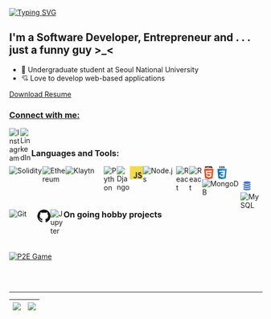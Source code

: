 [![Typing SVG](https://readme-typing-svg.herokuapp.com?font=Press+Start+2P&color=%23010003&width=700&height=40&lines=Hi+there%2C+I'm+Shamshod)](https://git.io/typing-svg)

## I'm a Software Developer, Entrepreneur and . . . </br> just a funny guy >_<

- 🔭 Undergraduate student at Seoul National University
- 💘 Love to develop web-based applications


<a href="https://github.com/shamshod01/shamshod01/raw/gh-pages/cv.pdf" target="_blank" >Download Resume

### Connect with me:

[<img align="left" alt="Instagram" width="22px" src="https://cdn.jsdelivr.net/npm/simple-icons@v3/icons/instagram.svg" />][instagram]
[<img align="left" alt="LinkedIn" width="22px" src="https://cdn.jsdelivr.net/npm/simple-icons@v3/icons/linkedin.svg" />][linkedin]

<br />

### Languages and Tools:
  
<img align="left" alt="Solidity" width="66px" src="https://images.velog.io/images/truthgarnet/post/c546219a-69f9-497c-a745-57e7d03132bb/solidity.jpeg" />
<img align="left" alt="Ethereum" width="46px" src="https://aiexpress.io/wp-content/uploads/2022/02/Ehtereum-ETH-Price-Looks-Exhausted-Near-3200-Is-Upside-Over.png" />
<img align="left" alt="Klaytn" width="76px" src="https://uploads-ssl.webflow.com/60f7cc73ca13c903f4a13ffb/61ea6ee6cd9df42b9d508ef8_Klaytn%20Logo.png" />

<img align="left" alt="Python" width="26px" src="https://raw.githubusercontent.com/jmnote/z-icons/master/svg/python.svg" />
<img align="left" alt="Django" width="26px" src="https://seeklogo.com/images/D/django-logo-F46C1DD95E-seeklogo.com.png" />
<img align="left" alt="JavaScript" width="26px" src="https://raw.githubusercontent.com/github/explore/80688e429a7d4ef2fca1e82350fe8e3517d3494d/topics/javascript/javascript.png" />
<img align="left" alt="Node.js" width="66px" src="https://upload.wikimedia.org/wikipedia/commons/thumb/7/7e/Node.js_logo_2015.svg/1280px-Node.js_logo_2015.svg.png" />
<img align="left" alt="React" width="26px" src="https://cdn.jsdelivr.net/gh/devicons/devicon/icons/react/react-original-wordmark.svg" />
<img align="left" alt="React" width="26px" src="https://upload.wikimedia.org/wikipedia/commons/thumb/4/4c/Typescript_logo_2020.svg/512px-Typescript_logo_2020.svg.png" />
<img align="left" alt="HTML5" width="26px" src="https://raw.githubusercontent.com/github/explore/80688e429a7d4ef2fca1e82350fe8e3517d3494d/topics/html/html.png" />
<img align="left" alt="CSS3" width="26px" src="https://raw.githubusercontent.com/github/explore/80688e429a7d4ef2fca1e82350fe8e3517d3494d/topics/css/css.png" />
<img align="left" alt="MongoDB" width="76px" src="https://upload.wikimedia.org/wikipedia/commons/thumb/9/93/MongoDB_Logo.svg/2560px-MongoDB_Logo.svg.png" />
<img align="left" alt="SQL" width="26px" src="https://raw.githubusercontent.com/github/explore/80688e429a7d4ef2fca1e82350fe8e3517d3494d/topics/sql/sql.png" />
<img align="left" alt="MySQL" width="40px" src="https://static.cdnlogo.com/logos/m/10/mysql.svg" />
<img align="left" alt="Git" width="56px" src="https://upload.wikimedia.org/wikipedia/commons/thumb/e/e0/Git-logo.svg/1280px-Git-logo.svg.png" />
<img align="left" alt="GitHub" width="26px" src="https://raw.githubusercontent.com/github/explore/78df643247d429f6cc873026c0622819ad797942/topics/github/github.png" />
<img align="left" alt="Jupyter" width="26px" src="https://cdn.jsdelivr.net/gh/devicons/devicon/icons/jupyter/jupyter-original-wordmark.svg" />

<br />
<br />
  
### On going hobby projects 
<br />
<br />
  
[![P2E Game](https://github-readme-stats.vercel.app/api/pin/?username=shamshod01&repo=RealtyGame)](https://github.com/shamshod01/RealtyGame)


<br/>
<br/>
  
---

|<img  align="center" src="https://github-readme-stats.vercel.app/api?username=shamshod01&show_icons=true&count_private=true&theme=buefy&hide_border=true&disable_animations=false">|<img align="center" src="https://github-readme-stats.vercel.app/api/top-langs/?username=shamshod01&layout=compact&theme=buefy&hide_border=true&disable_animations=false&count_private=true" />|
| ------------- | ------------- |



[instagram]: https://www.instagram.com/shod23.08/
[linkedin]: https://www.linkedin.com/in/shamshod-rozikov-021773210/
